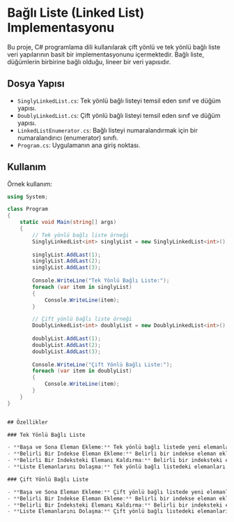 # Bağlı Liste (Linked List) Implementasyonu

Bu proje, C# programlama dili kullanılarak çift yönlü ve tek yönlü bağlı liste veri yapılarının basit bir implementasyonunu içermektedir. Bağlı liste, düğümlerin birbirine bağlı olduğu, lineer bir veri yapısıdır.

## Dosya Yapısı

- `SinglyLinkedList.cs`: Tek yönlü bağlı listeyi temsil eden sınıf ve düğüm yapısı.
- `DoublyLinkedList.cs`: Çift yönlü bağlı listeyi temsil eden sınıf ve düğüm yapısı.
- `LinkedListEnumerator.cs`: Bağlı listeyi numaralandırmak için bir numaralandırıcı (enumerator) sınıfı.
- `Program.cs`: Uygulamanın ana giriş noktası.

## Kullanım

Örnek kullanım:

```csharp
using System;

class Program
{
    static void Main(string[] args)
    {
        // Tek yönlü bağlı liste örneği
        SinglyLinkedList<int> singlyList = new SinglyLinkedList<int>();
        
        singlyList.AddLast(1);
        singlyList.AddLast(2);
        singlyList.AddLast(3);
        
        Console.WriteLine("Tek Yönlü Bağlı Liste:");
        foreach (var item in singlyList)
        {
            Console.WriteLine(item);
        }

        // Çift yönlü bağlı liste örneği
        DoublyLinkedList<int> doublyList = new DoublyLinkedList<int>();
        
        doublyList.AddLast(1);
        doublyList.AddLast(2);
        doublyList.AddLast(3);
        
        Console.WriteLine("Çift Yönlü Bağlı Liste:");
        foreach (var item in doublyList)
        {
            Console.WriteLine(item);
        }
    }
}


## Özellikler

### Tek Yönlü Bağlı Liste

- **Başa ve Sona Eleman Ekleme:** Tek yönlü bağlı listede yeni elemanları listenin başına veya sonuna ekleyebilirsiniz.
- **Belirli Bir Indekse Eleman Ekleme:** Belirli bir indekse eleman ekleyebilirsiniz.
- **Belirli Bir Indeksteki Elemanı Kaldırma:** Belirli bir indeksteki elemanı kaldırabilirsiniz.
- **Liste Elemanlarını Dolaşma:** Tek yönlü bağlı listedeki elemanları döngü kullanarak dolaşabilirsiniz. Örneğin, `foreach` döngüsü kullanarak liste elemanlarını dolaşabilirsiniz.

### Çift Yönlü Bağlı Liste

- **Başa ve Sona Eleman Ekleme:** Çift yönlü bağlı listede yeni elemanları listenin başına veya sonuna ekleyebilirsiniz.
- **Belirli Bir Indekse Eleman Ekleme:** Belirli bir indekse eleman ekleyebilirsiniz.
- **Belirli Bir Indeksteki Elemanı Kaldırma:** Belirli bir indeksteki elemanı kaldırabilirsiniz.
- **Liste Elemanlarını Dolaşma:** Çift yönlü bağlı listedeki elemanları döngü kullanarak dolaşabilirsiniz. Örneğin, `foreach` döngüsü kullanarak liste elemanlarını dolaşabilirsiniz.

